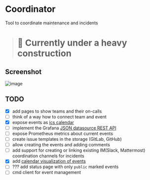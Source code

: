 # Coordinator

Tool to coordinate maintenance and incidents

> # :construction:  Currently under a heavy construction

## Screenshot
![image](https://user-images.githubusercontent.com/6112562/107794942-5c6b0800-6d58-11eb-8a57-6d6f08812170.png)

## TODO

- [x] add pages to show teams and their on-calls
- [ ] think of a way how to connect team and event
- [x] expose events as [ics calendar](https://github.com/arran4/golang-ical)
- [ ] implement the Grafana [JSON datasource REST API](https://grafana.com/grafana/plugins/simpod-json-datasource)
- [ ] expose Prometheus metrics about current events
- [ ] create issue templates in the storage (GitLab, GitHub)
- [ ] allow creating the events and adding comments
- [ ] add support for creating or linking existing IM(Slack, Mattermost) coordination channels for incidents
- [x] add [calendar visualization of events](http://jquense.github.io/react-big-calendar/examples/index.html)
- [ ] ??? add status page with only `public` marked events
- [ ] cmd client for event management
